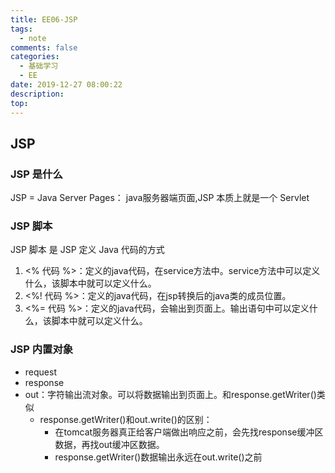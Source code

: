 ```yaml
---
title: EE06-JSP
tags:
  - note
comments: false
categories:
  - 基础学习
  - EE
date: 2019-12-27 08:00:22
description:
top:
---
```


## JSP

### JSP 是什么

JSP = Java Server Pages： java服务器端页面,JSP 本质上就是一个 Servlet

### JSP 脚本

JSP 脚本 是 JSP 定义 Java 代码的方式

1. <%  代码 %>：定义的java代码，在service方法中。service方法中可以定义什么，该脚本中就可以定义什么。
2. <%! 代码 %>：定义的java代码，在jsp转换后的java类的成员位置。
3. <%= 代码 %>：定义的java代码，会输出到页面上。输出语句中可以定义什么，该脚本中就可以定义什么。


### JSP 内置对象

* request
* response
* out：字符输出流对象。可以将数据输出到页面上。和response.getWriter()类似
  * response.getWriter()和out.write()的区别：
    * 在tomcat服务器真正给客户端做出响应之前，会先找response缓冲区数据，再找out缓冲区数据。
    * response.getWriter()数据输出永远在out.write()之前
